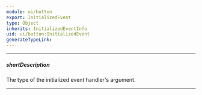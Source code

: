 ```yaml
---
module: ui/button
export: InitializedEvent
type: Object
inherits: InitializedEventInfo
uid: ui/button:InitializedEvent
generateTypeLink: 
---
```

---
##### shortDescription
The type of the initialized event handler's argument.

---
<!-- Description goes here -->
